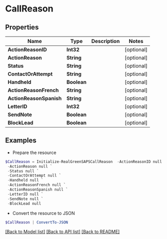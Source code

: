 # CallReason
## Properties

Name | Type | Description | Notes
------------ | ------------- | ------------- | -------------
**ActionReasonID** | **Int32** |  | [optional] 
**ActionReason** | **String** |  | [optional] 
**Status** | **String** |  | [optional] 
**ContactOrAttempt** | **String** |  | [optional] 
**Handheld** | **Boolean** |  | [optional] 
**ActionReasonFrench** | **String** |  | [optional] 
**ActionReasonSpanish** | **String** |  | [optional] 
**LetterID** | **Int32** |  | [optional] 
**SendNote** | **Boolean** |  | [optional] 
**BlockLead** | **Boolean** |  | [optional] 

## Examples

- Prepare the resource
```powershell
$CallReason = Initialize-RealGreenSAPSCallReason  -ActionReasonID null `
 -ActionReason null `
 -Status null `
 -ContactOrAttempt null `
 -Handheld null `
 -ActionReasonFrench null `
 -ActionReasonSpanish null `
 -LetterID null `
 -SendNote null `
 -BlockLead null
```

- Convert the resource to JSON
```powershell
$CallReason | ConvertTo-JSON
```

[[Back to Model list]](../README.md#documentation-for-models) [[Back to API list]](../README.md#documentation-for-api-endpoints) [[Back to README]](../README.md)

